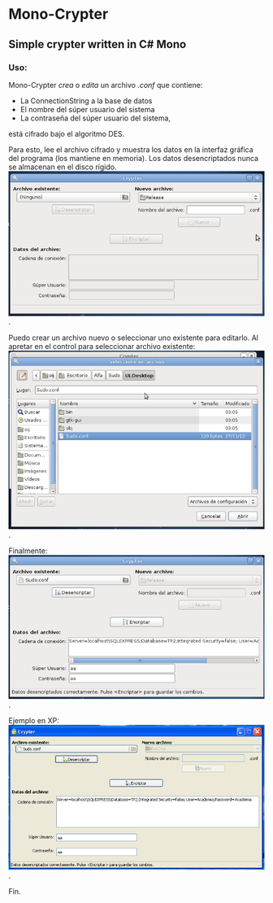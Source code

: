 Mono-Crypter
============

## Simple crypter written in C# Mono

### Uso:

Mono-Crypter *crea* o *edita* un archivo *.conf* que contiene: 
* La ConnectionString a la base de datos
* El nombre del súper usuario del sistema
* La contraseña del súper usuario del sistema,

está cifrado bajo el algoritmo DES. 

Para esto, lee el archivo cifrado y muestra los datos en la interfaz gráfica del programa (los mantiene en memoria). Los datos desencriptados nunca se almacenan en el disco rígido. ![Screenshot](https://github.com/AlexisCaffa/mono-crypter/blob/master/Readme-files/1.png "Screenshot 1") .

Puedo crear un archivo nuevo o seleccionar uno existente para editarlo. Al apretar en el control para seleccionar archivo existente:  
![Seleccionar archivo](https://github.com/AlexisCaffa/mono-crypter/blob/master/Readme-files/2.png "Screenshot 2") .

Finalmente:  
![Archivo desencriptado](https://github.com/AlexisCaffa/mono-crypter/blob/master/Readme-files/3.png "Screenshot 3") .

Ejemplo en XP:  
![Screenshot](https://github.com/AlexisCaffa/mono-crypter/blob/master/Readme-files/4.png "Screenshot 4") .  

Fin.
